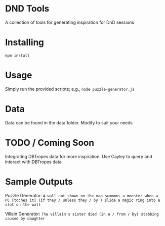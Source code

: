 # DND Tools
A collection of tools for generating inspiration for DnD sessions

# Installing
`npm install`

# Usage
Simply run the provided scripts; e.g., `node puzzle-generator.js`

# Data
Data can be found in the data folder. Modify to suit your needs

# TODO / Coming Soon
Integrating DBTropes data for more inspiration. Use Cayley to query and interact with DBTropes data

# Sample Outputs
Puzzle Generator:
`A wall not shown on the map summons a monster when a PC [toches it] (if they / unless they / by ) slide a magic ring into a slot on the wall`

Villain Generator:
`The villain's sister died (in a / from / by) stabbing caused by daughter`
